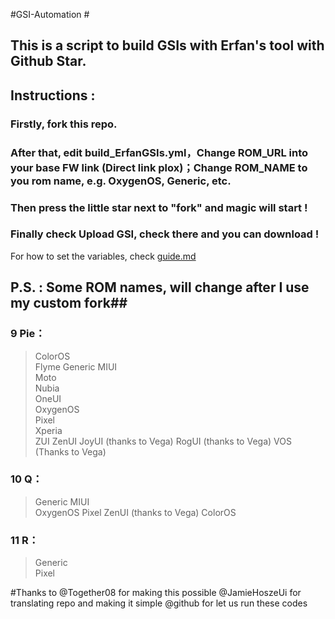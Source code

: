 #GSI-Automation #

## This is a script to build GSIs with Erfan's tool with Github Star. ##
## Instructions : ##
### Firstly, fork this repo. ###
### After that, edit build_ErfanGSIs.yml，Change ROM_URL into your base FW link (Direct link plox)；Change ROM_NAME to you rom name, e.g. OxygenOS, Generic, etc.  ###
### Then press the little star next to "fork" and magic will start ! ###
### Finally check Upload GSI, check there and you can download ! ###

For how to set the variables, check [guide.md](https://github.com/JamieHoSzeYui/Area69Lab/blob/master/guide.md)


## P.S. : Some ROM names, will change after I use my custom fork##
### 9 Pie： ### 
> ColorOS	
Flyme
Generic
MIUI	
Moto	
Nubia	
OneUI	
OxygenOS	
Pixel	
Xperia	
ZUI	
ZenUI
JoyUI (thanks to Vega)
RogUI (thanks to Vega)
VOS (Thanks to Vega)
### 10 Q： ###
> Generic
MIUI	
OxygenOS
Pixel
ZenUI (thanks to Vega)
ColorOS
### 11 R： ##
> Generic	
Pixel

#Thanks to
@Together08 for making this possible
@JamieHoszeUi for translating repo and making it simple
@github for let us run these codes
